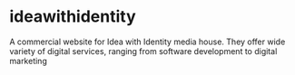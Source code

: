 # ideawithidentity
A commercial website for Idea with Identity media house. They offer wide variety of digital services, ranging from software development to digital marketing
